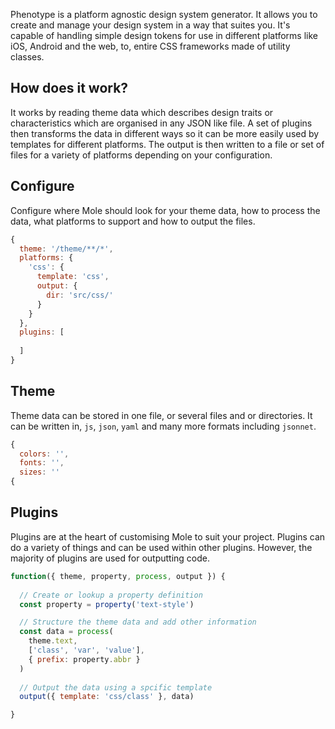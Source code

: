 Phenotype is a platform agnostic design system generator. It allows you to create and manage your design system in a way that suites you. It's capable of handling simple design tokens for use in different platforms like iOS, Android and the web, to, entire CSS frameworks made of utility classes.

## How does it work?

It works by reading theme data which describes design traits or characteristics which are organised in any JSON like file. A set of plugins then transforms the data in different ways so it can be more easily used by templates for different platforms. The output is then written to a file or set of files for a variety of platforms depending on your configuration.

## Configure

Configure where Mole should look for your theme data, how to process the data, what platforms to support and how to output the files.

```js
{
  theme: '/theme/**/*',
  platforms: {
    'css': {
      template: 'css',
      output: {
        dir: 'src/css/'
      }
    }
  },
  plugins: [
    
  ]
}
```

## Theme

Theme data can be stored in one file, or several files and or directories. It can be written in, `js`, `json`, `yaml` and many more formats including `jsonnet`.

```js
{
  colors: '',
  fonts: '',
  sizes: ''
{
```

## Plugins

Plugins are at the heart of customising Mole to suit your project. Plugins can do a variety of things and can be used within other plugins. However, the majority of plugins are used for outputting code.

```js
function({ theme, property, process, output }) {
  
  // Create or lookup a property definition 
  const property = property('text-style')

  // Structure the theme data and add other information
  const data = process(
    theme.text,
    ['class', 'var', 'value'],
    { prefix: property.abbr }
  )
  
  // Output the data using a spcific template
  output({ template: 'css/class' }, data)

}
```
